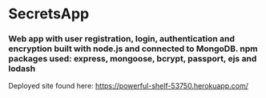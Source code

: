# SecretsApp

### Web app with user registration, login, authentication and encryption built with node.js and connected to MongoDB. npm packages used: express, mongoose, bcrypt, passport, ejs and lodash

Deployed site found here: https://powerful-shelf-53750.herokuapp.com/
